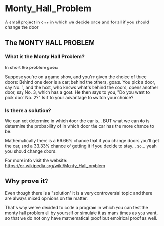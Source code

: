 # Monty_Hall_Problem
A small project in c++ in which we decide once and for all if you should change the door

## The MONTY HALL PROBLEM
### What is the Monty Hall Problem?
In short the problem goes:

Suppose you're on a game show, and you're given the choice of three doors: Behind one door is a car; behind the others, goats. You pick a door, say No. 1, and the host, who knows what's behind the doors, opens another door, say No. 3, which has a goat. He then says to you, "Do you want to pick door No. 2?" Is it to your advantage to switch your choice?

### Is there a solution?
We can not determine in which door the car is... BUT what we can do is determine the probability of in which door the car has the more chance to be.

Mathematically there is a 66.66% chance that if you change doors you'll get the car, and a 33.33% chance of getting it if you decide to stay... so... yeah you shoud change doors.

For more info visit the website: https://en.wikipedia.org/wiki/Monty_Hall_problem

## Why prove it?
Even though there is a "solution" it is a very controversial topic and there are always mixed opinions on the matter. 

That's why we've decided to code a program in which you can test the monty hall problem all by yourself or simulate it as many times as you want, so that we do not only have mathematical proof but empirical proof as well.  
